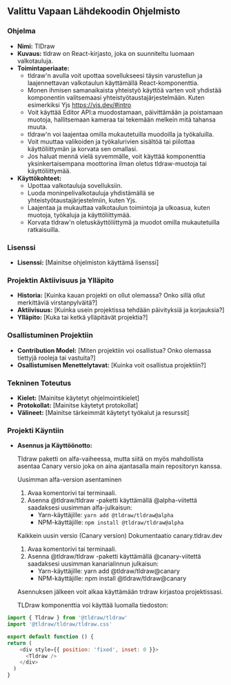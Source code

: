 ## Valittu Vapaan Lähdekoodin Ohjelmisto

### Ohjelma
- **Nimi:** TlDraw
- **Kuvaus:** tldraw on React-kirjasto, joka on suunniteltu luomaan valkotauluja.
- **Toimintaperiaate:**
  - tldraw'n avulla voit upottaa sovellukseesi täysin varustellun ja laajennettavan valkotaulun käyttämällä <Tldraw> React-komponenttia.
  - Monen ihmisen samanaikaista yhteistyö käyttöä varten voit yhdistää komponentin valitsemaasi yhteistyötaustajärjestelmään. Kuten esimerkiksi Yjs https://yjs.dev/#intro
  - Voit käyttää Editor API:a muodostamaan, päivittämään ja poistamaan muotoja, hallitsemaan kameraa tai tekemään melkein mitä tahansa muuta.
  - tldraw'n voi laajentaa omilla mukautetuilla muodoilla ja työkaluilla.
  - Voit muuttaa valikoiden ja työkalurivien sisältöä tai piilottaa käyttöliittymän ja korvata sen omallasi.
  - Jos haluat mennä vielä syvemmälle, voit käyttää <TldrawEditor> komponenttia yksinkertaisempana moottorina ilman oletus tldraw-muotoja tai käyttöliittymää.
- **Käyttökohteet:**
  - Upottaa valkotauluja sovelluksiin.
  - Luoda moninpelivalkotauluja yhdistämällä se yhteistyötaustajärjestelmiin, kuten Yjs.
  - Laajentaa ja mukauttaa valkotaulun toimintoja ja ulkoasua, kuten muotoja, työkaluja ja käyttöliittymää.
  - Korvata tldraw'n oletuskäyttöliittymä ja muodot omilla mukautetuilla ratkaisuilla.

### Lisenssi
- **Lisenssi:** [Mainitse ohjelmiston käyttämä lisenssi]

### Projektin Aktiivisuus ja Ylläpito
- **Historia:** [Kuinka kauan projekti on ollut olemassa? Onko sillä ollut merkittäviä virstanpylväitä?]
- **Aktiivisuus:** [Kuinka usein projektissa tehdään päivityksiä ja korjauksia?]
- **Ylläpito:** [Kuka tai ketkä ylläpitävät projektia?]

### Osallistuminen Projektiin
- **Contribution Model:** [Miten projektiin voi osallistua? Onko olemassa tiettyjä rooleja tai vastuita?]
- **Osallistumisen Menettelytavat:** [Kuinka voit osallistua projektiin?]

### Tekninen Toteutus
- **Kielet:** [Mainitse käytetyt ohjelmointikielet]
- **Protokollat:** [Mainitse käytetyt protokollat]
- **Välineet:** [Mainitse tärkeimmät käytetyt työkalut ja resurssit]

### Projekti Käyntiin
- **Asennus ja Käyttöönotto:**

  Tldraw paketti on alfa-vaiheessa, mutta siitä on myös mahdollista asentaa Canary versio joka on aina ajantasalla main repositoryn kanssa.

  Uusimman alfa-version asentaminen
  1. Avaa komentorivi tai terminaali.
  2. Asenna @tldraw/tldraw -paketti käyttämällä @alpha-viitettä saadaksesi uusimman alfa-julkaisun:
      - Yarn-käyttäjille: ```yarn add @tldraw/tldraw@alpha```
      - NPM-käyttäjille: ```npm install @tldraw/tldraw@alpha```

  Kaikkein uusin versio (Canary version) Dokumentaatio canary.tldrav.dev
  1. Avaa komentorivi tai terminaali.
  2. Asenna @tldraw/tldraw -paketti käyttämällä @canary-viitettä saadaksesi uusimman kanarialinnun julkaisun:
      -  Yarn-käyttäjille: yarn add @tldraw/tldraw@canary
      -  NPM-käyttäjille: npm install @tldraw/tldraw@canary
    
  Asennuksen jälkeen voit alkaa käyttämään trdraw kirjastoa projektissasi.

  TLDraw komponenttia voi käyttää luomalla tiedoston:

``` javascript
import { Tldraw } from '@tldraw/tldraw'
import '@tldraw/tldraw/tldraw.css'

export default function () {
return (
    <div style={{ position: 'fixed', inset: 0 }}>
      <Tldraw />
    </div>
  )
}
```
